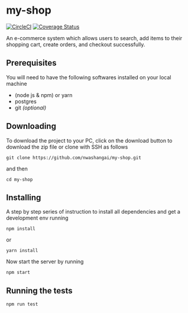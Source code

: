 # my-shop

[![CircleCI](https://circleci.com/gh/nwashangai/my-shop/tree/develop.svg?style=svg)](https://circleci.com/gh/nwashangai/my-shop/tree/develop)
[![Coverage Status](https://coveralls.io/repos/github/nwashangai/my-shop/badge.svg?branch=develop)](https://coveralls.io/github/nwashangai/my-shop?branch=develop)

An e-commerce system which allows users to search, add items to their shopping cart, create orders, and checkout successfully.

## Prerequisites

You will need to have the following softwares installed on your local machine

- (node js & npm) or yarn
- postgres
- git _(optional)_

## Downloading

To download the project to your PC, click on the download button to download the zip file or clone with SSH as follows

`git clone https://github.com/nwashangai/my-shop.git`

and then

`cd my-shop`

## Installing

A step by step series of instruction to install all dependencies and get a development env running

```
npm install
```

or

```
yarn install
```

Now start the server by running

```
npm start
```

## Running the tests

```
npm run test
```
